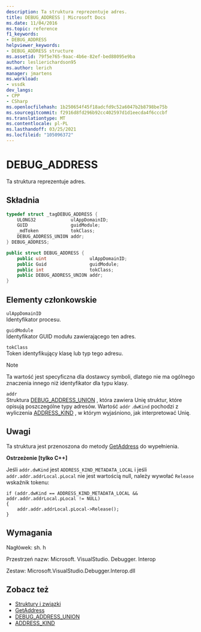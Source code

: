 ```yaml
---
description: Ta struktura reprezentuje adres.
title: DEBUG_ADDRESS | Microsoft Docs
ms.date: 11/04/2016
ms.topic: reference
f1_keywords:
- DEBUG_ADDRESS
helpviewer_keywords:
- DEBUG_ADDRESS structure
ms.assetid: 79f5e765-9aac-4b6e-82ef-bed88095e9ba
author: leslierichardson95
ms.author: lerich
manager: jmartens
ms.workload:
- vssdk
dev_langs:
- CPP
- CSharp
ms.openlocfilehash: 1b250654f45f18adcfd9c52a6047b2b8798be75b
ms.sourcegitcommit: f2916d8fd296b92cc402597d1d1eecda4f6cccbf
ms.translationtype: MT
ms.contentlocale: pl-PL
ms.lasthandoff: 03/25/2021
ms.locfileid: "105096372"
---
```

# <a name="debug_address"></a>DEBUG_ADDRESS
Ta struktura reprezentuje adres.

## <a name="syntax"></a>Składnia

```cpp
typedef struct _tagDEBUG_ADDRESS {
    ULONG32             ulAppDomainID;
    GUID                guidModule;
    _mdToken            tokClass;
    DEBUG_ADDRESS_UNION addr;
} DEBUG_ADDRESS;
```

```csharp
public struct DEBUG_ADDRESS {
    public uint                ulAppDomainID;
    public Guid                guidModule;
    public int                 tokClass;
    public DEBUG_ADDRESS_UNION addr;
}
```

## <a name="members"></a>Elementy członkowskie
`ulAppDomainID`\
Identyfikator procesu.

`guidModule`\
Identyfikator GUID modułu zawierającego ten adres.

`tokClass`\
Token identyfikujący klasę lub typ tego adresu.

> [!NOTE]
> Ta wartość jest specyficzna dla dostawcy symboli, dlatego nie ma ogólnego znaczenia innego niż identyfikator dla typu klasy.

`addr`\
Struktura [DEBUG_ADDRESS_UNION](../../../extensibility/debugger/reference/debug-address-union.md) , która zawiera Unię struktur, które opisują poszczególne typy adresów. Wartość `addr` .`dwKind` pochodzi z wyliczenia [ADDRESS_KIND](../../../extensibility/debugger/reference/address-kind.md) , w którym wyjaśniono, jak interpretować Unię.

## <a name="remarks"></a>Uwagi
Ta struktura jest przenoszona do metody [GetAddress](../../../extensibility/debugger/reference/idebugaddress-getaddress.md) do wypełnienia.

**Ostrzeżenie [tylko C++]**

Jeśli `addr.dwKind` jest `ADDRESS_KIND_METADATA_LOCAL` i jeśli `addr.addr.addrLocal.pLocal` nie jest wartością null, należy wywołać `Release` wskaźnik tokenu:

```
if (addr.dwKind == ADDRESS_KIND_METADATA_LOCAL && addr.addr.addrLocal.pLocal != NULL)
{
    addr.addr.addrLocal.pLocal->Release();
}
```

## <a name="requirements"></a>Wymagania
Nagłówek: sh. h

Przestrzeń nazw: Microsoft. VisualStudio. Debugger. Interop

Zestaw: Microsoft.VisualStudio.Debugger.Interop.dll

## <a name="see-also"></a>Zobacz też
- [Struktury i związki](../../../extensibility/debugger/reference/structures-and-unions.md)
- [GetAddress](../../../extensibility/debugger/reference/idebugaddress-getaddress.md)
- [DEBUG_ADDRESS_UNION](../../../extensibility/debugger/reference/debug-address-union.md)
- [ADDRESS_KIND](../../../extensibility/debugger/reference/address-kind.md)
